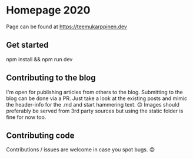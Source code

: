 # Homepage 2020
Page can be found at https://teemukarppinen.dev

## Get started
npm install && npm run dev

## Contributing to the blog
I'm open for publishing articles from others to the blog. Submitting to the blog can be done via a PR. Just take a look at the existing posts and mimic the header-info for the .md and start hammering text. 😊 Images should preferably be served from 3rd party sources but using the static folder is fine for now too.

## Contributing code
Contributions / issues are welcome in case you spot bugs. 😊
